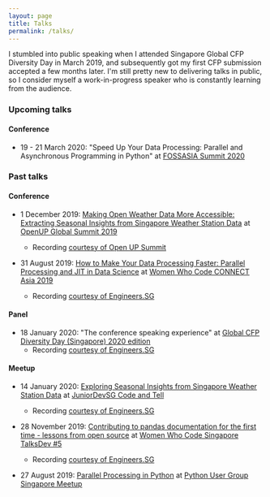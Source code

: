```yaml
---
layout: page
title: Talks
permalink: /talks/
---
```



I stumbled into public speaking when I attended Singapore Global CFP Diversity Day in March 2019, and subsequently got my first CFP submission accepted a few months later. I'm still pretty new to delivering talks in public, so I consider myself a work-in-progress speaker who is constantly learning from the audience.

### Upcoming talks

#### Conference
* 19 - 21 March 2020: "Speed Up Your Data Processing: Parallel and Asynchronous Programming in Python" at [FOSSASIA Summit 2020](https://summit.fossasia.org/)

### Past talks

#### Conference

* 1 December 2019: [Making Open Weather Data More Accessible: Extracting Seasonal Insights from Singapore Weather Station Data](https://hweecat.github.io/talk_extracting_seasonal_insights_from_sg_weather_station_data/) at [OpenUP Global Summit 2019](https://www.openup.global/)
    - Recording [courtesy of Open UP Summit](https://www.youtube.com/watch?v=x8CtEtn0vsc)

* 31 August 2019: [How to Make Your Data Processing Faster: Parallel Processing and JIT in Data Science](https://hweecat.github.io/talk_how-to-make-your-data-processing-faster) at [Women Who Code CONNECT Asia 2019](https://asia.womenwhocode.dev/) 
    - Recording [courtesy of Engineers.SG](https://youtu.be/RX5rlt3jAt0)


#### Panel
* 18 January 2020: "The conference speaking experience" at [Global CFP Diversity Day (Singapore) 2020 edition](https://ti.to/global-diversity-cfp-day-sg/2020-edition)
    - Recording [courtesy of Engineers.SG](https://youtu.be/Q5kxpRXVDyk)

#### Meetup

* 14 January 2020: [Exploring Seasonal Insights from Singapore Weather Station Data](talk_juniordevsg_exploring_seasonal_insights_from_sg_weather_data) at [JuniorDevSG Code and Tell]((https://www.meetup.com/Junior-Developers-Singapore/events/267507133/))
    - Recording [courtesy of Engineers.SG](https://engineers.sg/v/3919)

* 28 November 2019: [Contributing to pandas documentation for the first time - lessons from open source](https://hweecat.github.io/talk_contributing-pandas-docs-first-time) at [Women Who Code Singapore TalksDev #5](https://www.meetup.com/Women-Who-Code-Singapore/events/266037585/)
    - Recording [courtesy of Engineers.SG](https://youtu.be/qGPaRTG17ts)

* 27 August 2019: [Parallel Processing in Python](https://hweecat.github.io/talk_parallel-programming-python) at [Python User Group Singapore Meetup](https://www.meetup.com/Singapore-Python-User-Group/events/263765155/)